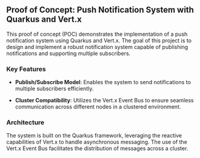 ## Proof of Concept: Push Notification System with Quarkus and Vert.x
This proof of concept (POC) demonstrates the implementation of a push notification system using Quarkus and Vert.x. The goal of this project is to design and implement a robust notification system capable of publishing notifications and supporting multiple subscribers.


### Key Features

- <strong>Publish/Subscribe Model</strong>: Enables the system to send notifications to multiple subscribers efficiently.

- <strong>Cluster Compatibility</strong>: Utilizes the Vert.x Event Bus to ensure seamless communication across different nodes in a clustered environment.


### Architecture
The system is built on the Quarkus framework, leveraging the reactive capabilities of Vert.x to handle asynchronous messaging. The use of the Vert.x Event Bus facilitates the distribution of messages across a cluster.